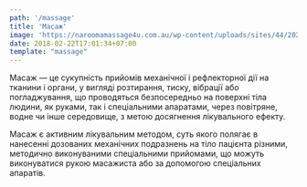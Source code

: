 ```yaml
---
path: '/massage'
title: 'Масаж'
image: 'https://naroomamassage4u.com.au/wp-content/uploads/sites/44/2020/11/bowen-therapy-1024x768-1.jpeg'
date: 2018-02-22T17:01:34+07:00
template: "massage"
---
```


Масаж — це сукупність прийомів механічної і рефлекторної дії на тканини і органи, у вигляді розтирання, тиску, вібрації або погладжування, що проводяться безпосередньо на поверхні тіла людини, як руками, так і спеціальними апаратами, через повітряне, водне чи інше середовище, з метою досягнення лікувального ефекту.

Масаж є активним лікувальним методом, суть якого полягає в нанесенні дозованих механічних подразнень на тіло пацієнта різними, методично виконуваними спеціальними прийомами, що можуть виконуватися рукою масажиста або за допомогою спеціальних апаратів.